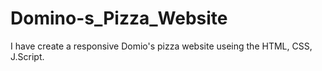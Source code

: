 # Domino-s_Pizza_Website
I have create a responsive Domio's pizza website useing the HTML, CSS, J.Script.
